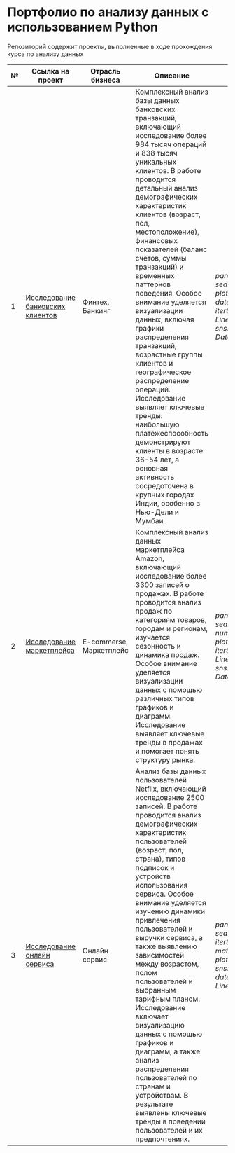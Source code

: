 # Портфолио по анализу данных с использованием Рython
Репозиторий содержит проекты, выполненные в ходе прохождения курса по анализу данных

№ | Ссылка на проект | Отрасль бизнеса | Описание | Используемые библиотеки | Презентация проекта 
---|---|---|---|---|---
| 1  | [Исследование банковских клиентов](https://github.com/YulianaOs/portfolio_python/tree/6611c545cb1e36b9903de8c18790573207ed3e2a/Bank) | Финтех, Банкинг  | Комплексный анализ базы данных банковских транзакций, включающий исследование более 984 тысяч операций и 838 тысяч уникальных клиентов. В работе проводится детальный анализ демографических характеристик клиентов (возраст, пол, местоположение), финансовых показателей (баланс счетов, суммы транзакций) и временных паттернов поведения. Особое внимание уделяется визуализации данных, включая графики распределения транзакций, возрастные группы клиентов и географическое распределение операций. Исследование выявляет ключевые тренды: наибольшую платежеспособность демонстрируют клиенты в возрасте 36-54 лет, а основная активность сосредоточена в крупных городах Индии, особенно в Нью-Дели и Мумбаи. | *pandas, matplotlib, seaborn, google.colab, plotly.express, numpy, datetime, collections, itertools, functools, LinearSegmentedColormap, sns.color_palette, DateFormatter* | [Презентация bank_clients_research](https://drive.google.com/file/d/1pRRcJfMz0y4Ob6mcjUt8ia4rR0vCsGeh/view?usp=sharing) |
| 2  | [Исследование маркетплейса](https://github.com/YulianaOs/portfolio_python/tree/91e64074278b8a900148d1b66ad0133313b9b9af/Amazon) | E-commerse, Маркетплейс  | Комплексный анализ данных маркетплейса Amazon, включающий исследование более 3300 записей о продажах. В работе проводится анализ продаж по категориям товаров, городам и регионам, изучается сезонность и динамика продаж. Особое внимание уделяется визуализации данных с помощью различных типов графиков и диаграмм. Исследование выявляет ключевые тренды в продажах и помогает понять структуру рынка. | *pandas, matplotlib, seaborn, google.colab, numpy, datetime, plotly.express, collections, itertools,  functools, LinearSegmentedColormap, sns.color_palette, DateFormatter* | [Презентация amazon_marketplace_data](https://drive.google.com/file/d/1yJuMgHq9GSnvS08UddQO9AHk7UtV4WQH/view?usp=sharing) |
| 3  | [Исследование онлайн сервиса](https://github.com/YulianaOs/portfolio_python/tree/91e64074278b8a900148d1b66ad0133313b9b9af/Netflix) | Онлайн сервис  | Анализ базы данных пользователей Netflix, включающий исследование 2500 записей. В работе проводится анализ демографических характеристик пользователей (возраст, пол, страна), типов подписок и устройств использования сервиса. Особое внимание уделяется изучению динамики привлечения пользователей и выручки сервиса, а также выявлению зависимостей между возрастом, полом пользователей и выбранным тарифным планом. Исследование включает визуализацию данных с помощью графиков и диаграмм, а также анализ распределения пользователей по странам и устройствам. В результате выявлены ключевые тренды в поведении пользователей и их предпочтениях. | *pandas, matplotlib.pyplot, seaborn, google.colab, itertools, functools, matplotlib.colors, plotly.express, sns.color_palette, date_range, LinearSegmentedColormap* | [Презентация netflix_users_analysis](https://drive.google.com/file/d/14yde_tmdcSXWwbGFExFJRoexyp68zC8A/view?usp=sharing) |

